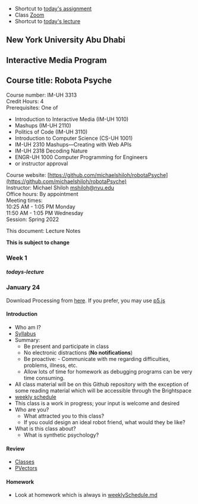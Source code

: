 - Shortcut to [today's assignment](#todays-assignment)    
- Class [Zoom](https://nyu.zoom.us/j/97138428314)
- Shortcut to [today's lecture](lectureNotes.md/#todays-lecture)    

## New York University Abu Dhabi  
## Interactive Media Program
## Course title: Robota Psyche  
Course number: IM-UH 3313  
Credit Hours: 4       
Prerequisites: One of  
- Introduction to Interactive Media (IM-UH 1010)
- Mashups (IM-UH 2110)
- Politics of Code (IM-UH 3110)
- Introduction to Computer Science (CS-UH 1001)
- IM-UH 2310 Mashups—Creating with Web APIs
- IM-UH 2318 Decoding Nature
- ENGR-UH 1000 Computer Programming for Engineers
- or instructor approval  

Course website:
[https://github.com/michaelshiloh/robotaPsyche](https://github.com/michaelshiloh/robotaPsyche)    
Instructor: Michael Shiloh mshiloh@nyu.edu    
Office hours: By appointment  
Meeting times:        
10:25 AM - 1:05 PM Monday      
11:50 AM - 1:05 PM Wednesday      
Session: Spring 2022     

This document: Lecture Notes

**This is subject to change**

### Week 1

##### todays-lecture
### January 24

Download Processing from [here](https://processing.org/download). If you
prefer, you may use [p5.js](https://editor.p5js.org/)

#### Introduction

- Who am I?
- [Syllabus](syllabus.md)
- Summary:
  - Be present and participate in class
  - No electronic distractions (**No notifications**)
  - Be proactive: 
		- Communicate with me regarding difficulties, problems, illness, etc.
  - Allow lots of time for homework 
		as debugging programs can be very time consuming.
- All class material will be on this Github repository 
	with the exception of some reading material which will be
	accessible through the Brightspace
- [weekly schedule](weeklySchedule.md)
- This class is a work in progress; your input is welcome and desired
- Who are you?
	- What attracted you to this class?
	- If you could design an ideal robot friend, what would they be like?
- What is this class about?
	- What is synthetic psychology?

#### Review

- [Classes](https://github.com/michaelshiloh/simpleProcessingClassExample)
- [PVectors](https://processing.org/tutorials/pvector/)

#### Homework

- Look at homework which is always in [weeklySchedule.md](weeklySchedule.md)
